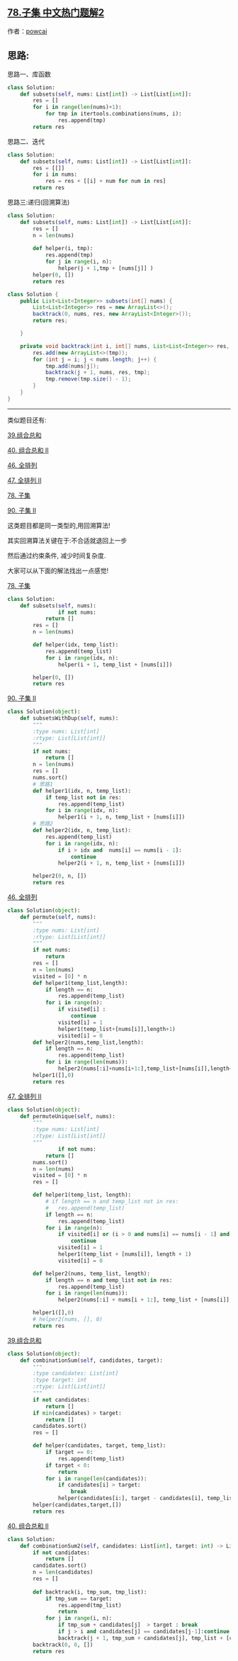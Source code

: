 ## [78.子集 中文热门题解2](https://leetcode.cn/problems/subsets/solutions/100000/hui-su-suan-fa-by-powcai-5)

作者：[powcai](https://leetcode.cn/u/powcai)

## 思路:

思路一、库函数

```Python []
class Solution:
    def subsets(self, nums: List[int]) -> List[List[int]]:
        res = []
        for i in range(len(nums)+1):
            for tmp in itertools.combinations(nums, i):
                res.append(tmp)
        return res
```

思路二、迭代

```python
class Solution:
    def subsets(self, nums: List[int]) -> List[List[int]]:
        res = [[]]
        for i in nums:
            res = res + [[i] + num for num in res]
        return res
```

思路三:递归(回溯算法)

```Python [1]
class Solution:
    def subsets(self, nums: List[int]) -> List[List[int]]:
        res = []
        n = len(nums)
        
        def helper(i, tmp):
            res.append(tmp)
            for j in range(i, n):
                helper(j + 1,tmp + [nums[j]] )
        helper(0, [])
        return res  
```



```Java [1]
class Solution {
    public List<List<Integer>> subsets(int[] nums) {
        List<List<Integer>> res = new ArrayList<>();
        backtrack(0, nums, res, new ArrayList<Integer>());
        return res;

    }

    private void backtrack(int i, int[] nums, List<List<Integer>> res, ArrayList<Integer> tmp) {
        res.add(new ArrayList<>(tmp));
        for (int j = i; j < nums.length; j++) {
            tmp.add(nums[j]);
            backtrack(j + 1, nums, res, tmp);
            tmp.remove(tmp.size() - 1);
        }
    }
}
```

------

类似题目还有:

[39.组合总和](https://leetcode-cn.com/problems/combination-sum/)

[40. 组合总和 II](https://leetcode-cn.com/problems/combination-sum-ii/)

[46. 全排列](https://leetcode-cn.com/problems/permutations/)

[47. 全排列 II](https://leetcode-cn.com/problems/permutations-ii/)

[78. 子集](https://leetcode-cn.com/problems/subsets/)

[90. 子集 II](https://leetcode-cn.com/problems/subsets-ii/)

这类题目都是同一类型的,用回溯算法!

其实回溯算法关键在于:不合适就退回上一步

然后通过约束条件, 减少时间复杂度.

大家可以从下面的解法找出一点感觉!

[78. 子集](https://leetcode-cn.com/problems/subsets/)

```Python []
class Solution:
	def subsets(self, nums):		
                if not nums:
			return []
		res = []
		n = len(nums)

		def helper(idx, temp_list):
			res.append(temp_list)
			for i in range(idx, n):
				helper(i + 1, temp_list + [nums[i]])

		helper(0, [])
		return res
```

[90. 子集 II](https://leetcode-cn.com/problems/subsets-ii/)

```Python []
class Solution(object):
    def subsetsWithDup(self, nums):
        """
        :type nums: List[int]
        :rtype: List[List[int]]
        """
        if not nums:
            return []
        n = len(nums)
        res = []
        nums.sort()
		# 思路1
        def helper1(idx, n, temp_list):
            if temp_list not in res:
                res.append(temp_list)
            for i in range(idx, n):
                helper1(i + 1, n, temp_list + [nums[i]])
		# 思路2
        def helper2(idx, n, temp_list):
            res.append(temp_list)
            for i in range(idx, n):
                if i > idx and  nums[i] == nums[i - 1]:
                    continue
                helper2(i + 1, n, temp_list + [nums[i]])

        helper2(0, n, [])
        return res
```

[46. 全排列](https://leetcode-cn.com/problems/permutations/)

```Python []
class Solution(object):
    def permute(self, nums):
        """
        :type nums: List[int]
        :rtype: List[List[int]]
        """
        if not nums:
            return
        res = []
        n = len(nums)
        visited = [0] * n
        def helper1(temp_list,length):
            if length == n:
                res.append(temp_list)
            for i in range(n):
                if visited[i] :
                    continue
                visited[i] = 1
                helper1(temp_list+[nums[i]],length+1)
                visited[i] = 0
        def helper2(nums,temp_list,length):
            if length == n:
                res.append(temp_list)
            for i in range(len(nums)):
                helper2(nums[:i]+nums[i+1:],temp_list+[nums[i]],length+1)
        helper1([],0)
        return res
```

[47. 全排列 II](https://leetcode-cn.com/problems/permutations-ii/)

```Python []
class Solution(object):
    def permuteUnique(self, nums):
        """
        :type nums: List[int]
        :rtype: List[List[int]]
        """
                if not nums:
			return []
		nums.sort()
		n = len(nums)
		visited = [0] * n
		res = []

		def helper1(temp_list, length):
			# if length == n and temp_list not in res:
			# 	res.append(temp_list)
			if length == n:
				res.append(temp_list)
			for i in range(n):
				if visited[i] or (i > 0 and nums[i] == nums[i - 1] and not visited[i - 1]):
					continue
				visited[i] = 1
				helper1(temp_list + [nums[i]], length + 1)
				visited[i] = 0

		def helper2(nums, temp_list, length):
			if length == n and temp_list not in res:
				res.append(temp_list)
			for i in range(len(nums)):
				helper2(nums[:i] + nums[i + 1:], temp_list + [nums[i]], length + 1)

		helper1([],0)
		# helper2(nums, [], 0)
		return res
```

[39.组合总和](https://leetcode-cn.com/problems/combination-sum/)

```Python []
class Solution(object):
    def combinationSum(self, candidates, target):
        """
        :type candidates: List[int]
        :type target: int
        :rtype: List[List[int]]
        """
        if not candidates:
            return []
        if min(candidates) > target:
            return []
        candidates.sort()
        res = []

        def helper(candidates, target, temp_list):
            if target == 0:
                res.append(temp_list)
            if target < 0:
                return
            for i in range(len(candidates)):
                if candidates[i] > target:
                    break
                helper(candidates[i:], target - candidates[i], temp_list + [candidates[i]])
        helper(candidates,target,[])
        return res
```

[40. 组合总和 II](https://leetcode-cn.com/problems/combination-sum-ii/)

```Python []
class Solution:
    def combinationSum2(self, candidates: List[int], target: int) -> List[List[int]]:
        if not candidates:
            return []
        candidates.sort()
        n = len(candidates)
        res = []
        
        def backtrack(i, tmp_sum, tmp_list):
            if tmp_sum == target:
                res.append(tmp_list)
                return 
            for j in range(i, n):
                if tmp_sum + candidates[j]  > target : break
                if j > i and candidates[j] == candidates[j-1]:continue
                backtrack(j + 1, tmp_sum + candidates[j], tmp_list + [candidates[j]])
        backtrack(0, 0, [])    
        return res
```



